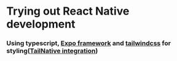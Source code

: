 # Trying out React Native development

### **Using typescript, [Expo framework](https://expo.dev/) and [tailwindcss](https://tailwindcss.com/) for styling([TailNative integration](https://www.nativewind.dev/))**
